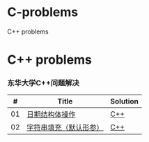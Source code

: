# C-problems
C++ problems


C++ problems
========

### 东华大学C++问题解决


| # | Title | Solution |
|---| ----- | -------- |
|01|[日期结构体操作](https://leetcode.com/problems/satisfiability-of-equality-equations/) | [C++](./DateStructure.cpp)
|02|[字符串填充（默认形参）](https://leetcode.com/problems/satisfiability-of-equality-equations/) | [C++](./StringPadding.cpp)
